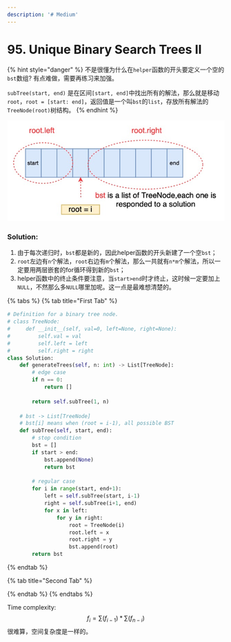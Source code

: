 ```yaml
---
description: '# Medium'
---
```


# 95. Unique Binary Search Trees II

{% hint style="danger" %}
不是很懂为什么在`helper`函数的开头要定义一个空的`bst`数组? 有点难做，需要再练习来加强。

`subTree(start, end)` 是在区间`[start, end]`中找出所有的解法，那么就是移动`root`，`root = [start: end]`，返回值是一个叫`bst`的`list`，存放所有解法的`TreeNode(root)`树结构。
{% endhint %}

![&#x7528;&#x4E24;&#x5C42;&#x5FAA;&#x73AF;&#x9488;&#x5BF9;&#x5F53;&#x524D;&#x7684;root&#x6765;&#x6784;&#x5EFA;&#x65B0;&#x7684;bst](../.gitbook/assets/1592851437082.jpg)

### Solution:

1. 由于每次递归时，`bst`都是新的，因此helper函数的开头新建了一个空`bst`；
2. `root`左边有`n`个解法，`root`右边有`m`个解法，那么一共就有`n*m`个解法，所以一定要用两层嵌套的for循环得到新的`bst`；
3. helper函数中的终止条件要注意，当`start>end`时才终止，这时候一定要加上`NULL`，不然那么多`NULL`哪里加呢。这一点是最难想清楚的。

{% tabs %}
{% tab title="First Tab" %}
```python
# Definition for a binary tree node.
# class TreeNode:
#     def __init__(self, val=0, left=None, right=None):
#         self.val = val
#         self.left = left
#         self.right = right
class Solution:
    def generateTrees(self, n: int) -> List[TreeNode]:     
        # edge case
        if n == 0:
            return []

        return self.subTree(1, n)
    
    # bst -> List[TreeNode]
    # bst[i] means when (root = i-1), all possible BST
    def subTree(self, start, end): 
        # stop condition
        bst = []
        if start > end:
            bst.append(None)
            return bst
        
        # regular case
        for i in range(start, end+1):
            left = self.subTree(start, i-1)
            right = self.subTree(i+1, end)
            for x in left:
                for y in right:
                    root = TreeNode(i)
                    root.left = x
                    root.right = y
                    bst.append(root)
        return bst
```
{% endtab %}

{% tab title="Second Tab" %}

{% endtab %}
{% endtabs %}

Time complexity: $$f_i=\sum(f_{i-1})*\sum(f_{n-i})$$ 很难算，空间复杂度是一样的。

